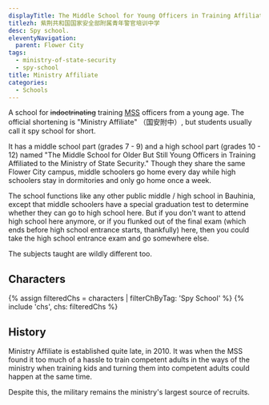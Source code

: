 ```yaml
---
displayTitle: The Middle School for Young Officers in Training Affiliated to the Ministry of State Security of the Republic of Bauhinia
titlezh: 紫荆共和国国家安全部附属青年警官培训中学
desc: Spy school.
eleventyNavigation:
  parent: Flower City
tags:
  - ministry-of-state-security
  - spy-school
title: Ministry Affiliate
categories:
  - Schools
---
```


A school for ~~indoctrinating~~ training [MSS](/world/bauhinia/mss/) officers from a young age. The official shortening is "Ministry Affiliate" （国安附中）, but students usually call it spy school for short.

It has a middle school part (grades 7 - 9) and a high school part (grades 10 - 12) named "The Middle School for Older But Still Young Officers in Training Affiliated to the Ministry of State Security." Though they share the same Flower City campus, middle schoolers go home every day while high schoolers stay in dormitories and only go home once a week.

The school functions like any other public middle / high school in Bauhinia, except that middle schoolers have a special graduation test to determine whether they can go to high school here. But if you don't want to attend high school here anymore, or if you flunked out of the final exam (which ends before high school entrance starts, thankfully) here, then you could take the high school entrance exam and go somewhere else.

The subjects taught are wildly different too.

## Characters

<link rel="stylesheet" href="/css/characterspage.css">
{% assign filteredChs = characters | filterChByTag: 'Spy School' %}
{% include 'chs', chs: filteredChs %}

## History

Ministry Affiliate is established quite late, in 2010. It was when the MSS found it too much of a hassle to train competent adults in the ways of the ministry when training kids and turning them into competent adults could happen at the same time.

Despite this, the military remains the ministry's largest source of recruits.
